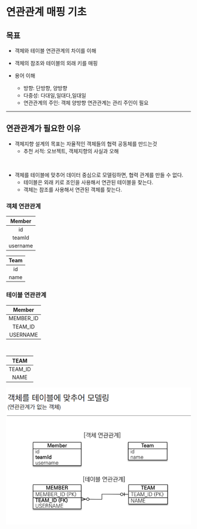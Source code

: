 # 연관관계 매핑 기초


## 목표

-  객체와 테이블 연관관계의 차이를 이해
- 객체의 참조와 테이블의 외래 키를 매핑

- 용어 이해
    - 방향: 단방향, 양방향
    - 다중성: 다대일,일대다,일대일
    - 연관관계의 주인: 객체 양방향 연관관계는 관리 주인이 필요


---

## 연관관계가 필요한 이유

- 객체지향 설계의 목표는 자율적인 객체들의 협력 공동체를 만드는것
    - 추천 서적: 오브젝트, 객체지향의 사실과 오해

</br>

- 객체를 테이블에 맞추어 데이터 중심으로 모델링하면, 협력 관계를 만들 수 없다.
    - 테이블은 외래 키로 조인을 사용해서 연관된 테이블을 찾는다.
    - 객체는 참조를 사용해서 연관된 객체를 찾는다.
    
### 객체 연관관계

Member|      
:---:|     
id | 
teamId|
username |

Team|
:---:|
id|
name |


### 테이블 연관관계
Member|   
:---:|
MEMBER_ID|
TEAM_ID|
USERNAME|

<br>

TEAM|
:---:|
TEAM_ID|
NAME|


![test](./img/1.PNG)
